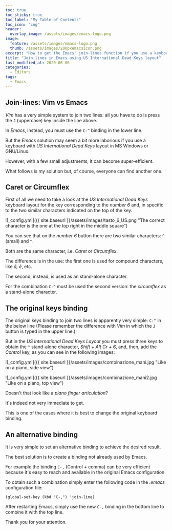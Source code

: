 ```yaml
---
toc: true
toc_sticky: true
toc_label: "My Table of Contents"
toc_icon: "cog"
header:
  overlay_image: /assets/images/emacs-logo.png
image:
  feature: /assets/images/emacs-logo.png
  thumb: /assets/images/200pxemacsicon.png
excerpt: "How to get the Emacs' join-lines function if you use a keyboard with US International with Dead Keys layout"
title: "Join lines in Emacs using US International Dead Keys layout"
last_modified_at: 2020-06-06
categories:
  - Editors
tags:
  - Emacs
---
```




## Join-lines: Vim vs Emacs ##

_Vim_ has a very simple system to join two lines: all you have to do is press the `J` (uppercase) key inside the line above.

In _Emacs_, instead, you must use the `C-^` binding in the lower line.

But the _Emacs_ solution  may seem  a bit more laborious if you use a keyboard with _US International Dead Keys_ layout in MS Windows or GNU/Linux.

However, with a few small adjustments, it can become super-efficient.

What follows is my solution but, of course, everyone can find another one.

## Caret or Circumflex  ##


First of all we need to  take a look at the _US International Dead Keys_ keyboard layout for the  key corresponding to the _number 6_ and,  in specific to the two similar characters indicated on the top of the key.


 ![_config.yml]({{ site.baseurl }}/assets/images/tasto_6_US.png "The correct character is the one at the top right in the middle square")



You can see that on the _number 6_ button there are two similar characters: `^` (small) and `^`. 

Both are the same character, i.e. _Caret_ or _Circumflex_.

The difference is in the use: the first one is used for compound characters, like _â, ê_, etc.

The second, instead, is used as an stand-alone character.

For the combination `C-^`  must be used the second version: the _circumflex_ as a stand-alone character.


## The original keys binding ##

The original keys binding to join two lines is apparently very simple: `C-^` in the below line (Please remember the difference with _Vim_ in which the `J` button is typed in the upper line.)

But in the _US International Dead Keys Layout_ you must press three keys to obtain the `^` stand-alone character, _Shift + Alt Gr + 6_, and, then, add the _Control_ key, as you can see in the following images:



![_config.yml]({{ site.baseurl }}/assets/images/combinazione_mani.jpg "Like on a piano, side view")


![_config.yml]({{ site.baseurl }}/assets/images/combinazione_mani2.jpg "Like on a piano, top view")


Doesn't that look like a _piano finger articulation_?


It's indeed not very immediate to get.

This is one of the cases where it is best to change the original keyboard binding.

## An alternative binding ##

It is very simple to set an alternative binding to achieve the desired result.

The best solution is to create a binding not already used by Emacs.

For example the binding  `C-,` (Control + comma) can be very efficient because it's easy to reach and available in the original  Emacs configuration.

To obtain such a combination simply enter the following code in the _.emacs_ configuration file:

``` elisp
(global-set-key (kbd "C-,") 'join-line)
```

After restarting Emacs, simply use the new `C-,` binding in the bottom line to combine it with the top line.

Thank you for your attention.
